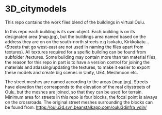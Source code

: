 # 3D_citymodels
This repo contains the work files blend of the buildings in virtual Oulu. 

In this repo each building is its own object. Each building is on its designated area (map.jpg), 
but the buildings area named based on the address they are on on the south-north streets e.g Isokatu, Kirkkokatu... 
(Streets that go west-east are not used in naming the files apart from textures). All textures required for a speific 
building can be found from subfolder /textures. Some building may contain more than ten material files, the reason 
for this repo in part is to have a version control for joining the materials and atlassing/updating the textures, to make it easier 
to export these models and create big scenes in Unity, UE4, Meshmoon etc. 

The street meshes are named according to the areas (map.jpg). Streets have elevation that corresponds 
to the elevation of the real citystreets of Oulu, but the meshes are joined, so that they can be used for terrain. 
Minimum area for streets in this repo is four blocks, the focal point is always on the crossroads. The original street meshes 
surrounding the blocks can be found from: 
https://oulu3d.svn.beanstalkapp.com/oulu3dinfra_ydin/ 
